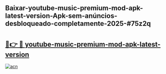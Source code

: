 ## Baixar-youtube-music-premium-mod-apk-latest-version-Apk-sem-anúncios-desbloqueado-completamente-2025-#75z2q

# <h2><a href="https://ainizakaria.my?title=youtube-music-premium-mod-apk-latest-version&ref=22M">🔗👉 🔴 youtube-music-premium-mod-apk-latest-version</a></h2>

[![acn](https://github.com/user-attachments/assets/0f9c940e-d8b0-45ae-aac7-cd30a18b3e1c)](https://ainizakaria.my?title=youtube-music-premium-mod-apk-latest-version&ref=22M)

